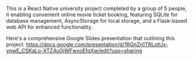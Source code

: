 This is a React Native university project completed by a group of 5 people, it enabling convenient online movie ticket booking, featuring SQLite for database management, AsyncStorage for local storage, and a Flask-based web API for enhanced functionality.

Here's a comprehensive Google Slides presentation that outlining this project: https://docs.google.com/presentation/d/1RGnZn1TRLotUx-ypwE_CSKaLo-XTZ4uOjWFwxoEfqXw/edit?usp=sharing
